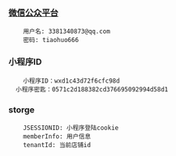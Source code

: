 
### [微信公众平台](https://mp.weixin.qq.com/)
        用户名: 3381340873@qq.com
        密码: tiaohuo666
### 小程序ID
        小程序ID：wxd1c43d72f6cfc98d
      小程序密匙：0571c2d188382cd376695092994d58d1

### storge
        JSESSIONID: 小程序登陆cookie
        memberInfo: 用户信息
        tenantId: 当前店铺id

